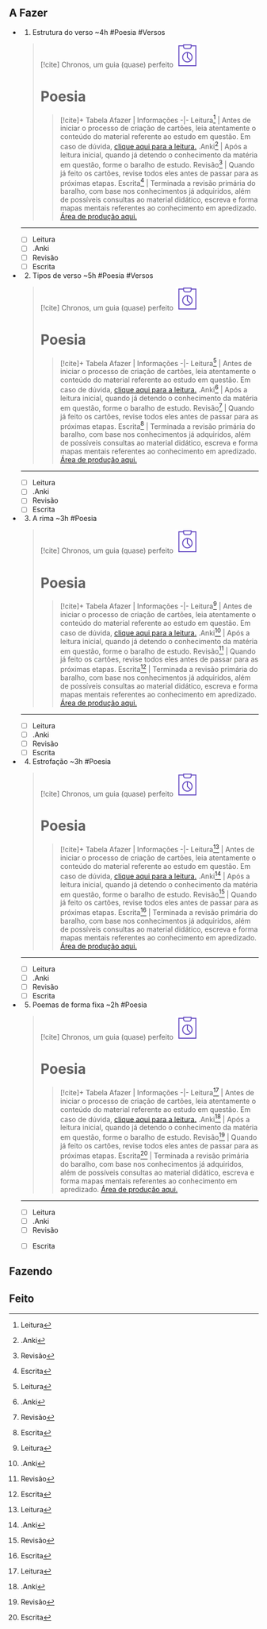 ## A Fazer
- 01. Estrutura do verso ~4h #Poesia #Versos  
  > [!cite] Chronos, um guia (quase) perfeito
  > ![image](.attachments/b2fd7590c0525b35c9718d836807c55484cd9317.svg) 
  > # Poesia
  > >  [!cite]+ Tabela
  > >  Afazer | Informações
  > > -|-
  > > Leitura[^1] | Antes de iniciar o processo de criação de cartões, leia atentamente o conteúdo do material referente ao estudo em questão. Em caso de dúvida, [clique aqui para a leitura.](https://drive.google.com/file/d/1v7gIsMy0Z7B_b4umeYI8hV4oKMCoAwBP/view?usp=drive_link)
  > > .Anki[^2] | Após a leitura inicial, quando já detendo o conhecimento da matéria em questão, forme o baralho de estudo.
  > > Revisão[^3] | Quando já feito os cartões, revise todos eles antes de passar para as próximas etapas. 
  > > Escrita[^4] | Terminada a revisão primária do baralho, com base nos conhecimentos já adquiridos, além de possíveis consultas ao material didático, escreva e forma mapas mentais referentes ao conhecimento em apredizado. [Área de produção aqui.](https://www.noteshub.app/notebooks/github/Efzevios%2FChronos/Se%C3%A7%C3%B5es%2FDisciplinas%2FOutros%2FPoesia%2FNo%C3%A7%C3%B5es%20de%20versifica%C3%A7%C3%A3o%20(Cap.%2022%3B%20Nova%20gram%C3%A1tica%20do%20portugu%C3%AAs%20contempor%C3%A2neo)%2F01.%20Estrutura%20do%20verso) 
  ---
  [^1]: Leitura
  - [ ] Leitura
  [^2]: .Anki
  - [ ] .Anki
  [^3]: Revisão
  - [ ] Revisão
  [^4]: Escrita
  - [ ] Escrita
  
- 02. Tipos de verso ~5h #Poesia #Versos  
  > [!cite] Chronos, um guia (quase) perfeito
  > ![image](.attachments/b2fd7590c0525b35c9718d836807c55484cd9317.svg) 
  > # Poesia
  > >  [!cite]+ Tabela
  > >  Afazer | Informações
  > > -|-
  > > Leitura[^1] | Antes de iniciar o processo de criação de cartões, leia atentamente o conteúdo do material referente ao estudo em questão. Em caso de dúvida, [clique aqui para a leitura.](https://drive.google.com/file/d/147QIO_S6JUk2DS9dyteesTT-cjk_YgVE/view?usp=drive_link)
  > > .Anki[^2] | Após a leitura inicial, quando já detendo o conhecimento da matéria em questão, forme o baralho de estudo.
  > > Revisão[^3] | Quando já feito os cartões, revise todos eles antes de passar para as próximas etapas. 
  > > Escrita[^4] | Terminada a revisão primária do baralho, com base nos conhecimentos já adquiridos, além de possíveis consultas ao material didático, escreva e forma mapas mentais referentes ao conhecimento em apredizado. [Área de produção aqui.](https://www.noteshub.app/notebooks/github/Efzevios%2FChronos/Se%C3%A7%C3%B5es%2FDisciplinas%2FOutros%2FPoesia%2FNo%C3%A7%C3%B5es%20de%20versifica%C3%A7%C3%A3o%20(Cap.%2022%3B%20Nova%20gram%C3%A1tica%20do%20portugu%C3%AAs%20contempor%C3%A2neo)%2F02.%20Tipos%20de%20verso)
  ---
  [^1]: Leitura
  - [ ] Leitura
  [^2]: .Anki
  - [ ] .Anki
  [^3]: Revisão
  - [ ] Revisão
  [^4]: Escrita
  - [ ] Escrita
  
- 03. A rima ~3h #Poesia  
  > [!cite] Chronos, um guia (quase) perfeito
  > ![image](.attachments/b2fd7590c0525b35c9718d836807c55484cd9317.svg) 
  > # Poesia
  > >  [!cite]+ Tabela
  > >  Afazer | Informações
  > > -|-
  > > Leitura[^1] | Antes de iniciar o processo de criação de cartões, leia atentamente o conteúdo do material referente ao estudo em questão. Em caso de dúvida, [clique aqui para a leitura.](https://drive.google.com/file/d/10ZbTuXt5mIpWdHJ8RSlsyPapqgpgm75d/view?usp=drive_link) 
  > > .Anki[^2] | Após a leitura inicial, quando já detendo o conhecimento da matéria em questão, forme o baralho de estudo.
  > > Revisão[^3] | Quando já feito os cartões, revise todos eles antes de passar para as próximas etapas. 
  > > Escrita[^4] | Terminada a revisão primária do baralho, com base nos conhecimentos já adquiridos, além de possíveis consultas ao material didático, escreva e forma mapas mentais referentes ao conhecimento em apredizado. [Área de produção aqui.](https://www.noteshub.app/notebooks/github/Efzevios%2FChronos/Se%C3%A7%C3%B5es%2FDisciplinas%2FOutros%2FPoesia%2FNo%C3%A7%C3%B5es%20de%20versifica%C3%A7%C3%A3o%20(Cap.%2022%3B%20Nova%20gram%C3%A1tica%20do%20portugu%C3%AAs%20contempor%C3%A2neo)%2F03.%20A%20rima)
  ---
  [^1]: Leitura
  - [ ] Leitura
  [^2]: .Anki
  - [ ] .Anki
  [^3]: Revisão
  - [ ] Revisão
  [^4]: Escrita
  - [ ] Escrita
  
- 04. Estrofação ~3h #Poesia  
  > [!cite] Chronos, um guia (quase) perfeito
  > ![image](.attachments/b2fd7590c0525b35c9718d836807c55484cd9317.svg) 
  > # Poesia
  > >  [!cite]+ Tabela
  > >  Afazer | Informações
  > > -|-
  > > Leitura[^1] | Antes de iniciar o processo de criação de cartões, leia atentamente o conteúdo do material referente ao estudo em questão. Em caso de dúvida, [clique aqui para a leitura.](https://drive.google.com/file/d/1E0iEhJ5s-QzPxn8_pT-rSQEf4JjjZB4m/view?usp=drive_link)
  > > .Anki[^2] | Após a leitura inicial, quando já detendo o conhecimento da matéria em questão, forme o baralho de estudo. 
  > > Revisão[^3] | Quando já feito os cartões, revise todos eles antes de passar para as próximas etapas.
  > > Escrita[^4] | Terminada a revisão primária do baralho, com base nos conhecimentos já adquiridos, além de possíveis consultas ao material didático, escreva e forma mapas mentais referentes ao conhecimento em apredizado. [Área de produção aqui.](https://www.noteshub.app/notebooks/github/Efzevios%2FChronos/Se%C3%A7%C3%B5es%2FDisciplinas%2FOutros%2FPoesia%2FNo%C3%A7%C3%B5es%20de%20versifica%C3%A7%C3%A3o%20(Cap.%2022%3B%20Nova%20gram%C3%A1tica%20do%20portugu%C3%AAs%20contempor%C3%A2neo)%2F04.%20Estrofa%C3%A7%C3%A3o)
  ---
  [^1]: Leitura
  - [ ] Leitura
  [^2]: .Anki
  - [ ] .Anki
  [^3]: Revisão
  - [ ] Revisão
  [^4]: Escrita
  - [ ] Escrita
  
- 05. Poemas de forma fixa ~2h #Poesia  
  > [!cite] Chronos, um guia (quase) perfeito
  > ![image](.attachments/b2fd7590c0525b35c9718d836807c55484cd9317.svg) 
  > # Poesia
  > >  [!cite]+ Tabela
  > >  Afazer | Informações
  > > -|-
  > > Leitura[^1] | Antes de iniciar o processo de criação de cartões, leia atentamente o conteúdo do material referente ao estudo em questão. Em caso de dúvida, [clique aqui para a leitura.](https://drive.google.com/file/d/1RlrPuLm-9BjfGpyvk8DhITpnpN4JKrtw/view?usp=drive_link) 
  > > .Anki[^2] | Após a leitura inicial, quando já detendo o conhecimento da matéria em questão, forme o baralho de estudo.
  > > Revisão[^3] | Quando já feito os cartões, revise todos eles antes de passar para as próximas etapas.
  > > Escrita[^4] | Terminada a revisão primária do baralho, com base nos conhecimentos já adquiridos, além de possíveis consultas ao material didático, escreva e forma mapas mentais referentes ao conhecimento em apredizado. [Área de produção aqui.](https://www.noteshub.app/notebooks/github/Efzevios%2FChronos/Se%C3%A7%C3%B5es%2FDisciplinas%2FOutros%2FPoesia%2FNo%C3%A7%C3%B5es%20de%20versifica%C3%A7%C3%A3o%20(Cap.%2022%3B%20Nova%20gram%C3%A1tica%20do%20portugu%C3%AAs%20contempor%C3%A2neo)%2F05.%20Poemas%20de%20forma%20fixa)
  ---
  [^1]: Leitura
  - [ ] Leitura
  [^2]: .Anki
  - [ ] .Anki
  [^3]: Revisão
  - [ ] Revisão
  [^4]: Escrita
  - [ ] Escrita
  

## Fazendo

## Feito